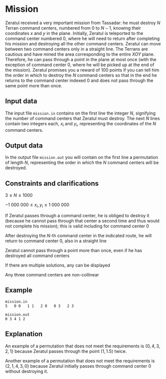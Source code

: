 # Mission

Zeratul received a very important mission from Tassadar: he must destroy $N$ Terran command centers, numbered from $0$ to $N - 1$, knowing their coordinates $x$ and $y$ in the plane. Initially, Zeratul is teleported to the command center numbered $0$, where he will need to return after completing his mission and destroying all the other command centers. Zeratul can move between two command centers only in a straight line. The Terrans are cautious and have mined the area corresponding to the entire $XOY$ plane. Therefore, he can pass through a point in the plane at most once (with the exception of command center $0$, where he will be picked up at the end of the mission). Zeratul promises you a reward of $100$ points if you can tell him the order in which to destroy the $N$ command centers so that in the end he returns to the command center indexed $0$ and does not pass through the same point more than once.

## Input data

The input file `mission.in` contains on the first line the integer $N$, signifying the number of command centers that Zeratul must destroy. The next $N$ lines contain two integers each, $x_i$ and $y_i$, representing the coordinates of the $N$ command centers.

## Output data

In the output file `mission.out` you will contain on the first line a permutation of length $N$, representing the order in which the $N$ command centers will be destroyed.

## Constraints and clarifications

$3 \leq N \leq 1000$

$-1\ 000\ 000 \leq x_i, y_i \leq 1\ 000\ 000$

If Zeratul passes through a command center, he is obliged to destroy it (because he cannot pass through that center a second time and thus would not complete his mission); this is valid including for command center $0$

After destroying the $N$-th command center in the indicated route, he will return to command center $0$, also in a straight line

Zeratul cannot pass through a point more than once, even if he has destroyed all command centers

If there are multiple solutions, any can be displayed

Any three command centers are non-collinear

## Example

`mission.in`  
`
5  
0 0  
1 1  
2 0  
0 3  
2 3  
`

`mission.out`  
`
0 3 4 1 2  
`

## Explanation

An example of a permutation that does not meet the requirements is $\{0, 4, 3, 2, 1\}$ because Zeratul passes through the point $(1, 1.5)$ twice.

Another example of a permutation that does not meet the requirements is $\{2, 1, 4, 3, 0\}$ because Zeratul initially passes through command center $0$ without destroying it.